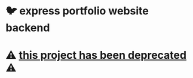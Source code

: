 # 🐦 express portfolio website backend
# ⚠️ [this project has been deprecated](https://github.com/valivia/portfolio-server-v2) ⚠️
